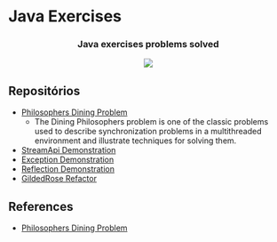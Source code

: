 # Java Exercises

<h3 align="center">
Java exercises problems solved
</h3>

<p align="center">
  <img src="https://media3.giphy.com/media/pbKm7MzxYIdIA/giphy.gif?cid=790b7611c481aa40592f00514b93936e56f744701fb2f716&rid=giphy.gif&ct=g"/>
<p>
  
## Repositórios
* [Philosophers Dining Problem](https://github.com/luluopa/LP3A5-atividades/tree/main/Jantar%20dos%20Filosofos/src/main/java/br/com/lp3a5/ifsp)
    * The Dining Philosophers problem is one of the classic problems used to describe synchronization problems in a multithreaded environment and illustrate techniques for solving them.
* [StreamApi Demonstration](https://github.com/luluopa/LP3A5-atividades/tree/main/StreamApi%20Demonstracao/src/main/java/br/com/lp3a5/ifsp) 
* [Exception Demonstration](https://github.com/luluopa/LP3A5-atividades/tree/main/Exception%20Demonstracao/src/main/java/br/com/lp3a5/ifsp) 
* [Reflection Demonstration](https://github.com/luluopa/LP3A5-atividades/tree/main/Reflection%20Demonstracao/src/main/java/br/com/lp3a5/ifsp) 
* [GildedRose Refactor](https://github.com/luluopa/LP3A5-atividades/tree/main/GildedRose%20Refactor/src/main/java/com/gildedrose) 
 
## References
* [Philosophers Dining Problem](https://www.baeldung.com/java-dining-philoshophers#:~:text=The%20Dining%20Philosophers%20problem%20is,computers%20accessing%20tape%20drive%20peripherals.)
